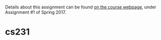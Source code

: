 Details about this assignment can be found [on the course webpage](http://cs231n.github.io/), under Assignment #1 of Spring 2017.
# cs231
